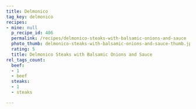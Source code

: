 ```yaml
---
title: Delmonico
tag_key: delmonico
recipes:
- mine: null
  p_recipe_id: 406
  permalink: /recipes/delmonico-steaks-with-balsamic-onions-and-sauce
  photo_thumb: delmonico-steaks-with-balsamic-onions-and-sauce-thumb.jpg
  rating: 5
  title: Delmonico Steaks with Balsamic Onions and Sauce
rel_tags_count:
  beef:
  - 1
  - beef
  steaks:
  - 1
  - steaks

---
```

